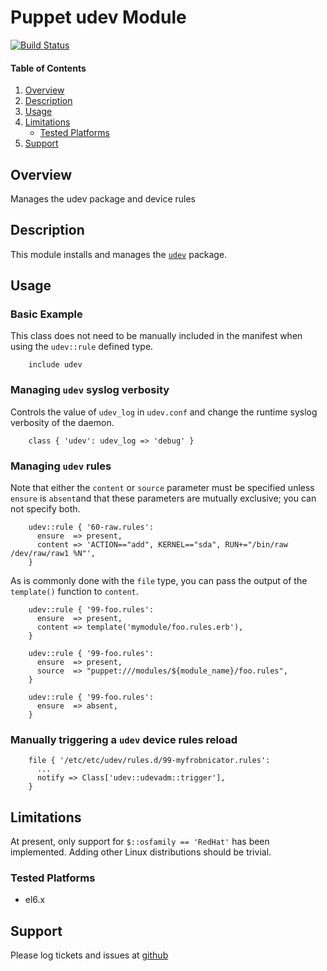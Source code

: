 Puppet udev Module
=========================

[![Build Status](https://travis-ci.org/jhoblitt/puppet-udev.png)](https://travis-ci.org/jhoblitt/puppet-udev)

#### Table of Contents

1. [Overview](#overview)
2. [Description](#description)
3. [Usage](#usage)
4. [Limitations](#limitations)
    * [Tested Platforms](#tested-platforms)
5. [Support](#support)


Overview
--------

Manages the udev package and device rules


Description
-----------

This module installs and manages the
[`udev`](http://www.freedesktop.org/software/systemd/man/udev.html) package.

Usage
-----

### Basic Example

This class does not need to be manually included in the manifest when using the
`udev::rule` defined type.

```puppet
    include udev
```

### Managing `udev` syslog verbosity

Controls the value of `udev_log` in `udev.conf` and change the runtime syslog
verbosity of the daemon.

```puppet
    class { 'udev': udev_log => 'debug' }
```

### Managing `udev` rules

Note that either the `content` or `source` parameter must be specified unless
`ensure` is `absent`and that these parameters are mutually exclusive; you can
not specify both.

```puppet
    udev::rule { '60-raw.rules':
      ensure  => present,
      content => 'ACTION=="add", KERNEL=="sda", RUN+="/bin/raw /dev/raw/raw1 %N"',
    }
```

As is commonly done with the `file` type, you can pass the output of the `template()` function to `content`.

```puppet
    udev::rule { '99-foo.rules':
      ensure  => present,
      content => template('mymodule/foo.rules.erb'),
    }
```

```puppet
    udev::rule { '99-foo.rules':
      ensure  => present,
      source  => "puppet:///modules/${module_name}/foo.rules",
    }
```

```puppet
    udev::rule { '99-foo.rules':
      ensure  => absent,
    }
```


### Manually triggering a `udev` device rules reload

```puppet
    file { '/etc/etc/udev/rules.d/99-myfrobnicator.rules':
      ...
      notify => Class['udev::udevadm::trigger'],
    }
```


Limitations
-----------

At present, only support for `$::osfamily == 'RedHat'` has been implemented.
Adding other Linux distributions should be trivial.

### Tested Platforms

* el6.x


Support
-------

Please log tickets and issues at
[github](https://github.com/jhoblitt/puppet-udev/issues)

